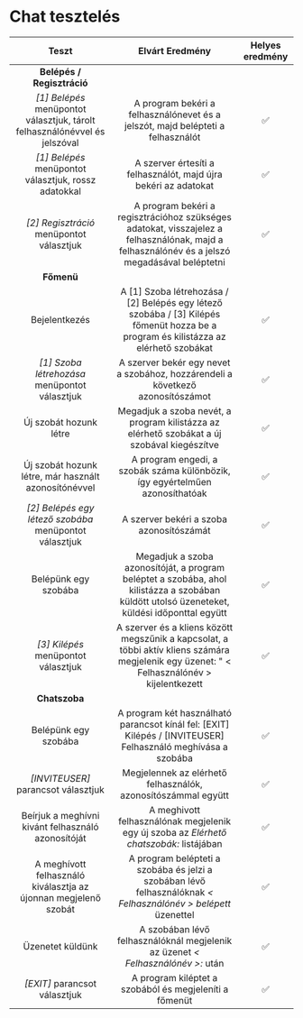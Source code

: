 # Chat tesztelés

| Teszt | Elvárt Eredmény | Helyes eredmény |
| :------------: | :-------------: | :-------------: |
| **Belépés / Regisztráció** | | |
| *[1] Belépés* menüpontot választjuk, tárolt felhasználónévvel és jelszóval | A program bekéri a felhasználónevet és a jelszót, majd belépteti a felhasználót | :white_check_mark: |
| *[1] Belépés* menüpontot választjuk, rossz adatokkal | A szerver értesíti a felhasználót, majd újra bekéri az adatokat |  :white_check_mark: |
| *[2] Regisztráció* menüpontot választjuk | A program bekéri a regisztrációhoz szükséges adatokat, visszajelez a felhasználónak, majd a felhasználónév és a jelszó megadásával beléptetni | :white_check_mark: |
| **Főmenü** | | |
|Bejelentkezés | A [1] Szoba létrehozása / [2] Belépés egy létező szobába / [3] Kilépés főmenüt hozza be a program és kilistázza az elérhető szobákat | :white_check_mark: |
| *[1] Szoba létrehozása* menüpontot választjuk | A szerver bekér egy nevet a szobához, hozzárendeli a következő azonosítószámot | :white_check_mark: |
| Új szobát hozunk létre | Megadjuk a szoba nevét, a program kilistázza az elérhető szobákat a új szobával kiegészítve | :white_check_mark: |
| Új szobát hozunk létre, már használt azonosítónévvel | A program engedi, a szobák száma különbözik, így egyértelműen azonosíthatóak | :white_check_mark: |
| *[2] Belépés egy létező szobába* menüpontot választjuk | A szerver bekéri a szoba azonosítószámát | :white_check_mark: |
| Belépünk egy szobába | Megadjuk a szoba azonosítóját, a program beléptet a szobába, ahol kilistázza a szobában küldött utolsó üzeneteket, küldési időponttal együtt | :white_check_mark: |
| *[3] Kilépés* menüpontot választjuk | A szerver és a kliens között megszűnik a kapcsolat, a többi aktív kliens számára megjelenik egy üzenet: " < Felhasználónév > kijelentkezett | :white_check_mark: |
| **Chatszoba** | | |
|Belépünk egy szobába | A program két használható parancsot kínál fel: [EXIT] Kilépés / [INVITEUSER] Felhasználó meghívása a szobába | :white_check_mark: |
| *[INVITEUSER]* parancsot választjuk | Megjelennek az elérhető felhasználók, azonosítószámmal együtt | :white_check_mark: |
| Beírjuk a meghívni kivánt felhasználó azonosítóját | A meghivott felhasználónak megjelenik egy új szoba az *Elérhető chatszobák:* listájában | :white_check_mark: |
| A meghívott felhasználó kiválasztja az újonnan megjelenő szobát | A program belépteti a szobába és jelzi a szobában lévő felhasználóknak *< Felhasználónév > belépett* üzenettel | :white_check_mark: |
| Üzenetet küldünk | A szobában lévő felhasználóknál megjelenik az üzenet *< Felhasználónév >:* után | :white_check_mark: |
| *[EXIT]* parancsot választjuk | A program kiléptet a szobából és megjeleníti a főmenüt | :white_check_mark: |
